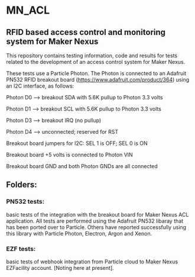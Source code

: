 # MN_ACL
## RFID based access control and monitoring system for Maker Nexus
This repository contains testing information, code and results for
tests related to the development of an access control system for
Maker Nexus.

These tests use a Particle Photon.  The Photon is connected to an
Adafruit PN532 RFID breakout board (https://www.adafruit.com/product/364)
using an I2C interface, as follows:

Photon D0 --> breakout SDA with 5.6K pullup to Photon 3.3 volts

Photon D1 --> breakout SCL with 5.6K pullup to Photon 3.3 volts

Photon D3 --> breakout IRQ (no pullup)

Photon D4 --> unconnected; reserved for RST

Breakout board jumpers for I2C:  SEL 1 is OFF; SEL 0 is ON

Breakout board +5 volts is connected to Photon VIN

Breakout board GND and both Photon GNDs are all connected
## Folders:
### PN532 tests:  
basic tests of the integration with the breakout board
for Maker Nexus ACL application.  All tests are performed using the
Adafruit PN532 libaray that has been ported over to Particle. Others have
reported successfully using this library with Particle Photon, Electron,
Argon and Xenon.
### EZF tests: 
basic tests of webhook integration from Particle cloud to
Maker Nexus EZFacility account.  [Noting here at present].






